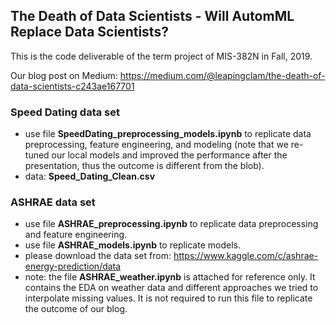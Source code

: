 ## The Death of Data Scientists - Will AutomML Replace Data Scientists?

This is the code deliverable of the term project of MIS-382N in Fall, 2019. 

Our blog post on Medium: https://medium.com/@leapingclam/the-death-of-data-scientists-c243ae167701

### Speed Dating data set
- use file **SpeedDating_preprocessing_models.ipynb** to replicate data preprocessing, feature engineering, and modeling (note that we re-tuned our local models and improved the performance after the presentation, thus the outcome is different from the blob).
- data: **Speed_Dating_Clean.csv**

### ASHRAE data set
- use file **ASHRAE_preprocessing.ipynb** to replicate data preprocessing and feature engineering.
- use file **ASHRAE_models.ipynb** to replicate models.
- please download the data set from: https://www.kaggle.com/c/ashrae-energy-prediction/data 
- note: the file **ASHRAE_weather.ipynb** is attached for reference only. It contains the EDA on weather data and different approaches we tried to interpolate missing values. It is not required to run this file to replicate the outcome of our blog. 
